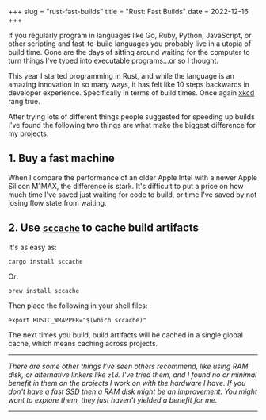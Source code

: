+++
slug = "rust-fast-builds"
title = "Rust: Fast Builds"
date = 2022-12-16
+++

If you regularly program in languages like Go, Ruby, Python, JavaScript, or
other scripting and fast-to-build languages you probably live in a utopia of
build time. Gone are the days of sitting around waiting for the computer to turn
things I've typed into executable programs...or so I thought.

This year I started programming in Rust, and while the language is an amazing
innovation in so many ways, it has felt like 10 steps backwards in developer
experience. Specifically in terms of build times. Once again [xkcd] rang true.

[xkcd]: https://xkcd.com/303/

After trying lots of different things people suggested for speeding up builds
I've found the following two things are what make the biggest difference for
my projects.

## 1. Buy a fast machine

When I compare the performance of an older Apple Intel with a newer Apple
Silicon M1MAX, the difference is stark. It's difficult to put a price on how
much time I've saved just waiting for code to build, or time I've saved by not
losing flow state from waiting.

## 2. Use [`sccache`] to cache build artifacts

[`sccache`]: https://github.com/mozilla/sccache

It's as easy as:
```console
cargo install sccache
```

Or:

```console
brew install sccache
```

Then place the following in your shell files:
```
export RUSTC_WRAPPER="$(which sccache)"
```

The next times you build, build artifacts will be cached in a single global
cache, which means caching across projects.

---

_There are some other things I've seen others recommend, like using RAM disk, or
alternative linkers like `zld`. I've tried them, and I found no or minimal
benefit in them on the projects I work on with the hardware I have. If you don't
have a fast SSD then a RAM disk might be an improvement. You might want to
explore them, they just haven't yielded a benefit for me._

---
